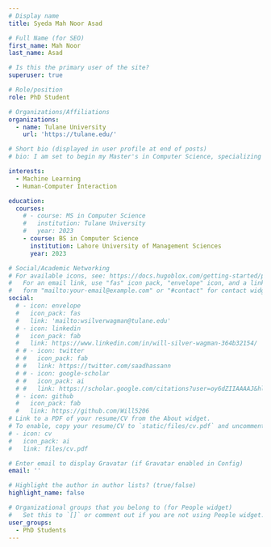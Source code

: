 ```yaml
---
# Display name
title: Syeda Mah Noor Asad

# Full Name (for SEO)
first_name: Mah Noor
last_name: Asad

# Is this the primary user of the site?
superuser: true

# Role/position
role: PhD Student

# Organizations/Affiliations
organizations:
  - name: Tulane University
    url: 'https://tulane.edu/'

# Short bio (displayed in user profile at end of posts)
# bio: I am set to begin my Master's in Computer Science, specializing in Machine Learning, at Tulane University in January 2024.

interests:
  - Machine Learning
  - Human-Computer Interaction

education:
  courses:
    # - course: MS in Computer Science
    #   institution: Tulane University
    #   year: 2023
    - course: BS in Computer Science
      institution: Lahore University of Management Sciences
      year: 2023

# Social/Academic Networking
# For available icons, see: https://docs.hugoblox.com/getting-started/page-builder/#icons
#   For an email link, use "fas" icon pack, "envelope" icon, and a link in the
#   form "mailto:your-email@example.com" or "#contact" for contact widget.
social:
  # - icon: envelope
  #   icon_pack: fas
  #   link: 'mailto:wsilverwagman@tulane.edu'
  # - icon: linkedin
  #   icon_pack: fab
  #   link: https://www.linkedin.com/in/will-silver-wagman-364b32154/
  # # - icon: twitter
  # #   icon_pack: fab
  # #   link: https://twitter.com/saadhassann
  # # - icon: google-scholar
  # #   icon_pack: ai
  # #   link: https://scholar.google.com/citations?user=oy6dZIIAAAAJ&hl=en
  # - icon: github
  #   icon_pack: fab
  #   link: https://github.com/Will5206
# Link to a PDF of your resume/CV from the About widget.
# To enable, copy your resume/CV to `static/files/cv.pdf` and uncomment the lines below.
# - icon: cv
#   icon_pack: ai
#   link: files/cv.pdf

# Enter email to display Gravatar (if Gravatar enabled in Config)
email: ''

# Highlight the author in author lists? (true/false)
highlight_name: false

# Organizational groups that you belong to (for People widget)
#   Set this to `[]` or comment out if you are not using People widget.
user_groups:
  - PhD Students
---
```

